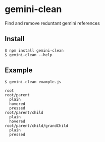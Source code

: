 # gemini-clean
Find and remove reduntant gemini references

## Install
```
$ npm install gemini-clean
$ gemini-clean --help
```

## Example
```
$ gemini-clean example.js
```

```
root
root/parent
  plain
  hovered
  pressed
root/parent/child
  plain
  hovered
root/parent/child/grandChild
  plain
  pressed
```
